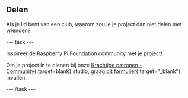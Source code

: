 ## Delen

Als je lid bent van een club, waarom zou je je project dan niet delen met vrienden?

--- task ---

Inspireer de Raspberry Pi Foundation community met je project!

Om je project in te dienen bij onze [Krachtige patronen - Community](https://wke.lt/w/s/yyNPQT){:target=blank} studio, graag [dit formulier](https://form.raspberrypi.org/f/community-project-submissions){:target="_blank"} invullen.

--- /task ---
